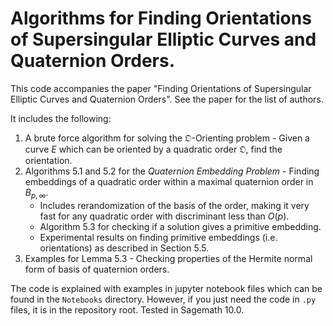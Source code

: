 # Algorithms for Finding Orientations of Supersingular Elliptic Curves and Quaternion Orders.

This code accompanies the paper "Finding Orientations of Supersingular Elliptic Curves and Quaternion Orders". See the paper for the list of authors.  

It includes the following:

1. A brute force algorithm for solving the $\mathfrak{O}$-Orienting problem - Given a curve $E$ which can be oriented by a quadratic order $\mathfrak{O}$, find the orientation.  
2. Algorithms 5.1 and 5.2 for the *Quaternion Embedding Problem* - Finding embeddings of a quadratic order within a maximal quaternion order in $B_{p,\infty}$. 
    + Includes rerandomization of the basis of the order, making it very fast for any quadratic order with discriminant less than $O(p)$.
    + Algorithm 5.3 for checking if a solution gives a primitive embedding.
    + Experimental results on finding primitive embeddings (i.e. orientations) as described in Section 5.5.
3. Examples for Lemma 5.3 - Checking properties of the Hermite normal form of basis of quaternion orders.

The code is explained with examples in jupyter notebook files which can be found in the `Notebooks` directory. However, if you just need the code in `.py` files, it is in the repository root. Tested in Sagemath 10.0.